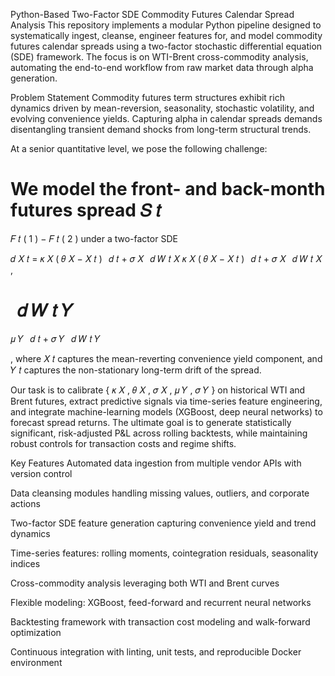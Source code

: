 Python-Based Two-Factor SDE Commodity Futures Calendar Spread Analysis
This repository implements a modular Python pipeline designed to systematically ingest, cleanse, engineer features for, and model commodity futures calendar spreads using a two-factor stochastic differential equation (SDE) framework. The focus is on WTI-Brent cross-commodity analysis, automating the end-to-end workflow from raw market data through alpha generation.

Problem Statement
Commodity futures term structures exhibit rich dynamics driven by mean-reversion, seasonality, stochastic volatility, and evolving convenience yields. Capturing alpha in calendar spreads demands disentangling transient demand shocks from long-term structural trends.

At a senior quantitative level, we pose the following challenge:

We model the front- and back-month futures spread 
𝑆
𝑡
=
𝐹
𝑡
(
1
)
−
𝐹
𝑡
(
2
)
 under a two-factor SDE

𝑑
𝑋
𝑡
= 𝜅
𝑋
(
𝜃
𝑋
−
𝑋
𝑡
)
 
𝑑
𝑡
+
𝜎
𝑋
 
𝑑
𝑊
𝑡
𝑋
𝜅
𝑋
(
𝜃
𝑋
−
𝑋
𝑡
)
 
𝑑
𝑡
+
𝜎
𝑋
 
𝑑
𝑊
𝑡
𝑋
,

 
𝑑
𝑊
𝑡
𝑌
=
𝜇
𝑌
 
𝑑
𝑡
+
𝜎
𝑌
 
𝑑
𝑊
𝑡
𝑌

,
where 
𝑋
𝑡
 captures the mean-reverting convenience yield component, and 
𝑌
𝑡
 captures the non-stationary long-term drift of the spread.

Our task is to calibrate 
{
𝜅
𝑋
,
𝜃
𝑋
,
𝜎
𝑋
,
𝜇
𝑌
,
𝜎
𝑌
}
 on historical WTI and Brent futures, extract predictive signals via time-series feature engineering, and integrate machine-learning models (XGBoost, deep neural networks) to forecast spread returns. The ultimate goal is to generate statistically significant, risk-adjusted P&L across rolling backtests, while maintaining robust controls for transaction costs and regime shifts.

Key Features
Automated data ingestion from multiple vendor APIs with version control

Data cleansing modules handling missing values, outliers, and corporate actions

Two-factor SDE feature generation capturing convenience yield and trend dynamics

Time-series features: rolling moments, cointegration residuals, seasonality indices

Cross-commodity analysis leveraging both WTI and Brent curves

Flexible modeling: XGBoost, feed-forward and recurrent neural networks

Backtesting framework with transaction cost modeling and walk-forward optimization

Continuous integration with linting, unit tests, and reproducible Docker environment

